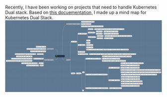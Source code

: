 Recently, I have been working on projects that need to handle Kubernetes Dual stack. Based on [this docuementation]([url](https://kubernetes.io/docs/concepts/services-networking/dual-stack/)), I made up a mind map for Kubernetes Dual Stack.
![Kubernetes DS](/docs/assets/K8S-DualStack.png)

